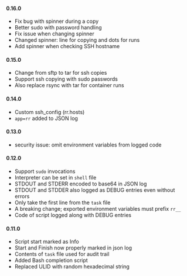 #### 0.16.0

* Fix bug with spinner during a copy
* Better sudo with password handling
* Fix issue when changing spinner
* Changed spinner: line for copying and dots for runs
* Add spinner when checking SSH hostname

#### 0.15.0

* Change from sftp to tar for ssh copies
* Support ssh copying with sudo passwords
* Also replace rsync with tar for container runs

#### 0.14.0

* Custom ssh_config (rr.hosts)
* `app=rr` added to JSON log

#### 0.13.0

* security issue: omit environment variables from logged code

#### 0.12.0

* Support `sudo` invocations
* Interpreter can be set in `shell` file
* STDOUT and STDERR encoded to base64 in JSON log
* STDOUT and STDDER also logged as DEBUG entries even without errors
* Only take the first line from the `task` file
* A breaking change; exported environment variables must prefix `rr__`
* Code of script logged along with DEBUG entries

#### 0.11.0

* Script start marked as Info
* Start and Finish now properly marked in json log
* Contents of `task` file used for audit trail
* Added Bash completion script
* Replaced ULID with random hexadecimal string
